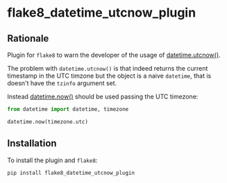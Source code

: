 # flake8_datetime_utcnow_plugin

## Rationale

Plugin for `flake8` to warn the developer of the usage of [datetime.utcnow()](https://docs.python.org/3/library/datetime.html#datetime.datetime.utcnow).

The problem with `datetime.utcnow()` is that indeed returns the current timestamp in the UTC timzone but the object is a naive `datetime`, that is doesn't have the `tzinfo` argument set.

Instead [datetime.now()](https://docs.python.org/3/library/datetime.html#datetime.datetime.utcnow) should be used passing the UTC timezone:

```python
from datetime import datetime, timezone

datetime.now(timezone.utc)
```

## Installation

To install the plugin and `flake8`:

```
pip install flake8_datetime_utcnow_plugin
```

